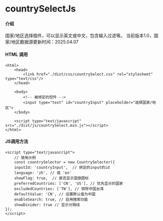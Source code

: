 # countrySelectJs

#### 介绍
国家/地区选择插件，可以显示英文或中文，包含输入过滤等。
当前版本1.0，国家/地区数据源更新时间：2025.04.07

#### HTML 调用
	<html>
		<head>
			<link href="./dist/css/countrySelect.css" rel="stylesheet" type="text/css"/>
		</head>

		<body>
			<!-- 被绑定的控件 -->
			<input type="text" id="countryInput" placeholder="选择国家/地区">
		</body>

		<script type="text/javascript" src="./dist/js/countrySelect.min.js"></script>
	</html>

#### JS调用方法

	<script type="text/javascript">
		// 使用示例
		const countrySelector = new CountrySelector({
	    inputId: 'countryInput',  // 绑定的input的id
	    language: 'zh', // 或 'en'
	    showFlag: true,  // 是否显示国旗图标
	    preferredCountries: ['CN', 'US'], // 优先显示的国家
	    excludedCountries: ['TW'], // 排除中国台湾
	    defaultValue: 'CN', // 设置默认值为中国
	    enableSearch: true, // 启用搜索功能
	    showDivider: true // 显示分隔线
  	});
	</script>

